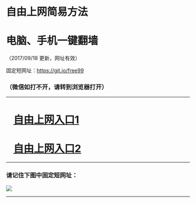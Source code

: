 ﻿# 自由上网简易方法

# 电脑、手机一键翻墙

（2017/09/18 更新，网址有效）

固定短网址：https://git.io/free99

### （微信如打不开，请转到浏览器打开）


***





# &nbsp;&nbsp; <a href="http://ft1259430391.fwq-tz1005.info/fwqtz01.html?t=09180019670 " target="_blank">自由上网入口1</a>
# &nbsp;&nbsp; <a href="http://ft3232729280.fwq-tz1006.info/fwqtz02.html?t=091800112023 " target="_blank">自由上网入口2</a>
***

### 请记住下图中固定短网址：

<img src="https://s3-us-west-2.amazonaws.com/fwq-1001/yjfq-20170905okok.png" /> 


***

